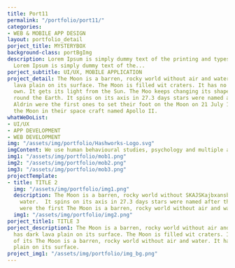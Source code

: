 ```yaml
---
title: Port11
permalink: "/portfolio/port11/"
categories:
- WEB & MOBILE APP DESIGN
layout: portfolio_detail
porject_title: MYSTERYBOX
background-class: portBgImg
description: Lorem Ipsum is simply dummy text of the printing and typesetting industry.
  Lorem Ipsum is simply dummy text of the...
porject_subtitle: UI/UX, MOBILE APPLICATION
project_detail: The Moon is a barren, rocky world without air and water. It has dark
  lava plain on its surface. The Moon is filled wit craters. It has no light of its
  own. It gets its light from the Sun. The Moo keeps changing its shape as it moves
  round the Earth. It spins on its axis in 27.3 days stars were named after the Edwin
  Aldrin were the first ones to set their foot on the Moon on 21 July 1969 They reached
  the Moon in their space craft named Apollo II.
whatWeDoList:
- UI/UX
- APP DEVELOPMENT
- WEB DEVELOPMENT
img: "/assets/img/portfolio/Hashworks-Logo.svg"
imgContent: We use human behavioural studies, psychology and multiple analytical tools to define.
img1: "/assets/img/portfolio/mob1.png"
img2: "/assets/img/portfolio/mob2.png"
img3: "/assets/img/portfolio/mob3.png"
projectTemplate:
- title: TITLE 2
  img: "/assets/img/portfolio/img1.png"
  description: The Moon is a barren, rocky world without SKAJSKajbxansbxmsahgd and
    water.  It spins on its axis in 27.3 days stars were named after the Edwin Aldrin
    were the first The Moon is a barren, rocky world without air and water.
  img1: "/assets/img/portfolio/img2.png"
porject_title1: TITLE 3
porject_description1: The Moon is a barren, rocky world without air and water. It
  has dark lava plain on its surface. The Moon is filled wit craters. It has no light
  of its The Moon is a barren, rocky world without air and water. It has dark lava
  plain on its surface.
project_img1: "/assets/img/portfolio/img_bg.png"
---
```


